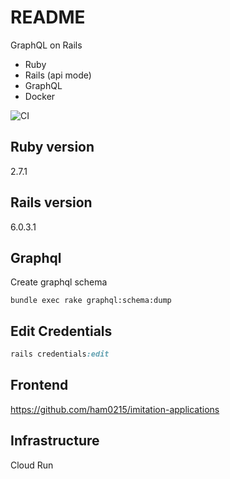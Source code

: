 # README

GraphQL on Rails

* Ruby
* Rails (api mode)
* GraphQL
* Docker

![CI](https://github.com/ham0215/imitation-applications-backend/workflows/CI/badge.svg?branch=master)

## Ruby version
2.7.1

## Rails version
6.0.3.1

## Graphql

Create graphql schema

```
bundle exec rake graphql:schema:dump
```

## Edit Credentials

```ruby
rails credentials:edit
```

## Frontend

https://github.com/ham0215/imitation-applications

## Infrastructure

Cloud Run
